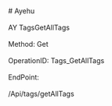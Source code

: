 <br>#     Ayehu</br>
<br>AY TagsGetAllTags</br>
<br>Method: Get</br>
<br>OperationID: Tags_GetAllTags</br>
<br>EndPoint:</br>
<br>/Api/tags/getAllTags</br>
